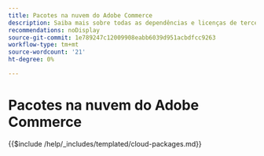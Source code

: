 ```yaml
---
title: Pacotes na nuvem do Adobe Commerce
description: Saiba mais sobre todas as dependências e licenças de terceiros usadas no Adobe Commerce.
recommendations: noDisplay
source-git-commit: 1e789247c12009908eabb6039d951acbdfcc9263
workflow-type: tm+mt
source-wordcount: '21'
ht-degree: 0%

---
```


# Pacotes na nuvem do Adobe Commerce

{{$include /help/_includes/templated/cloud-packages.md}}
